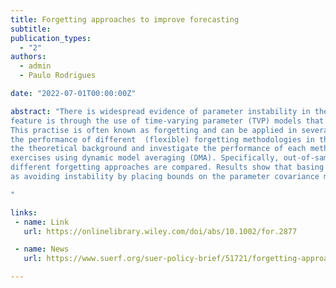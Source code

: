 ```yaml
---
title: Forgetting approaches to improve forecasting
subtitle: 
publication_types:
  - "2"
authors:
  - admin
  - Paulo Rodrigues

date: "2022-07-01T00:00:00Z"

abstract: "There is widespread evidence of parameter instability in the literature. One way to account for this 
feature is through the use of time-varying parameter (TVP) models that discount older data in favour of more recent data.
This practise is often known as forgetting and can be applied in several different ways. This paper introduces and examines 
the performance of different  (flexible) forgetting methodologies in the context of the Kalman filter. We review and develop 
the theoretical background and investigate the performance of each methodology in simulations as well as in two empirical forecast 
exercises using dynamic model averaging (DMA). Specifically, out-of-sample DMA forecasts of CPI inflation and SP500 returns obtained using 
different forgetting approaches are compared. Results show that basing the amount of forgetting on the forecast error does not perform as well 
as avoiding instability by placing bounds on the parameter covariance matrix (JEL classification: C22, C51, C53).

"

links:
 - name: Link
   url: https://onlinelibrary.wiley.com/doi/abs/10.1002/for.2877

 - name: News
   url: https://www.suerf.org/suer-policy-brief/51721/forgetting-approaches-to-improve-forecasting-executive-summary

---
```

